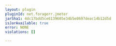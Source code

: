 ```yaml
---
layout: plugin
pluginId: net.foragerr.jmeter
jarSha1: 4dc17bdd5ce6139605e34b5e0697deac14b12d5d
isJarAvailable: true
error: NONE
violations: []

---
```

